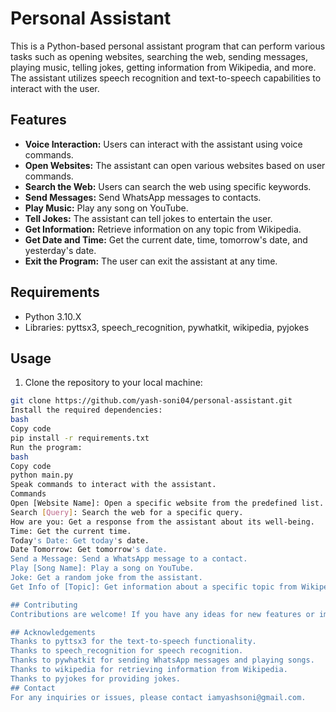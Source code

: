 # Personal Assistant

This is a Python-based personal assistant program that can perform various tasks such as opening websites, searching the web, sending messages, playing music, telling jokes, getting information from Wikipedia, and more. The assistant utilizes speech recognition and text-to-speech capabilities to interact with the user.

## Features

- **Voice Interaction:** Users can interact with the assistant using voice commands.
- **Open Websites:** The assistant can open various websites based on user commands.
- **Search the Web:** Users can search the web using specific keywords.
- **Send Messages:** Send WhatsApp messages to contacts.
- **Play Music:** Play any song on YouTube.
- **Tell Jokes:** The assistant can tell jokes to entertain the user.
- **Get Information:** Retrieve information on any topic from Wikipedia.
- **Get Date and Time:** Get the current date, time, tomorrow's date, and yesterday's date.
- **Exit the Program:** The user can exit the assistant at any time.

## Requirements

- Python 3.10.X
- Libraries: pyttsx3, speech_recognition, pywhatkit, wikipedia, pyjokes

## Usage

1. Clone the repository to your local machine:

```bash
git clone https://github.com/yash-soni04/personal-assistant.git
Install the required dependencies:
bash
Copy code
pip install -r requirements.txt
Run the program:
bash
Copy code
python main.py
Speak commands to interact with the assistant.
Commands
Open [Website Name]: Open a specific website from the predefined list.
Search [Query]: Search the web for a specific query.
How are you: Get a response from the assistant about its well-being.
Time: Get the current time.
Today's Date: Get today's date.
Date Tomorrow: Get tomorrow's date.
Send a Message: Send a WhatsApp message to a contact.
Play [Song Name]: Play a song on YouTube.
Joke: Get a random joke from the assistant.
Get Info of [Topic]: Get information about a specific topic from Wikipedia.

## Contributing
Contributions are welcome! If you have any ideas for new features or improvements, feel free to open an issue or submit a pull request.

## Acknowledgements
Thanks to pyttsx3 for the text-to-speech functionality.
Thanks to speech_recognition for speech recognition.
Thanks to pywhatkit for sending WhatsApp messages and playing songs.
Thanks to wikipedia for retrieving information from Wikipedia.
Thanks to pyjokes for providing jokes.
## Contact
For any inquiries or issues, please contact iamyashsoni@gmail.com.

